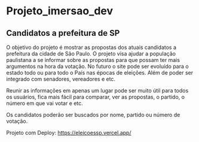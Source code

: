 # Projeto_imersao_dev
## Candidatos a prefeitura de SP 
O objetivo do projeto é mostrar as propostas dos atuais candidatos a prefeitura da cidade de São Paulo. O projeto visa ajudar a população paulistana a se informar sobre as propostas para que possam ter mais argumentos na hora da votação. No futuro o site pode ser evoluído para o estado todo ou para todo o País nas épocas de eleições. Além de poder ser integrado com senadores, vereadores e etc. 

Reunir as informações em apenas um lugar pode ser muito útil para todos os usuários, fica mais fácil para comparar, ver as propostas, o partido, o número em que vai votar e etc.

Os candidatos poderão ser buscados por nome, partido ou número de votação.

Projeto com Deploy: https://eleicoessp.vercel.app/
